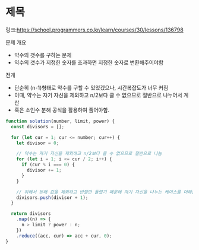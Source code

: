 # 제목

링크:https://school.programmers.co.kr/learn/courses/30/lessons/136798

문제 개요

- 약수의 갯수를 구하는 문제
- 약수의 갯수가 지정한 숫자를 초과하면 지정한 숫자로 변환해주어야함

전개

- 단순히 (n-1)형태로 약수를 구할 수 있었겠으나, 시간복잡도가 너무 커짐
- 이때, 약수는 자기 자신을 제외하고 n/2보다 클 수 없으므로 절반으로 나누어서 계산
- 혹은 소인수 분해 공식을 활용하여 풀어야함.

```js
function solution(number, limit, power) {
  const divisors = [];

  for (let cur = 1; cur <= number; cur++) {
    let divisor = 0;

    // 약수는 자기 자신을 제외하고 n/2보다 클 수 없으므로 절반으로 나눔
    for (let i = 1; i <= cur / 2; i++) {
      if (cur % i === 0) {
        divisor += 1;
      }
    }

    // 위에서 본래 값을 제외하고 반절만 돌렸기 때문에 자기 자신을 나누는 케이스를 더해줌
    divisors.push(divisor + 1);
  }

  return divisors
    .map((n) => {
      n > limit ? power : n;
    })
    .reduce((acc, cur) => acc + cur, 0);
}
```
